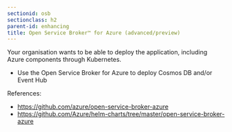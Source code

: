 ```yaml
---
sectionid: osb
sectionclass: h2
parent-id: enhancing
title: Open Service Broker™ for Azure (advanced/preview)
---
```


Your organisation wants to be able to deploy the application, including Azure components through Kubernetes.
 
- Use the Open Service Broker for Azure to deploy Cosmos DB and/or Event Hub
 
References:
- <https://github.com/azure/open-service-broker-azure>
- <https://github.com/Azure/helm-charts/tree/master/open-service-broker-azure>
 
